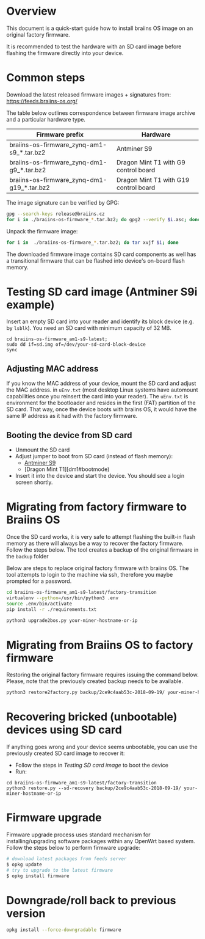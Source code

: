 # Overview

This document is a quick-start guide how to install braiins OS image
on an original factory firmware.

It is recommended to test the hardware with an SD card image before flashing the firmware directly into your device.

# Common steps

Download the latest released firmware images + signatures from:
https://feeds.braiins-os.org/


The table below outlines correspondence between firmware image archive and a particular hardware type.

| Firmware prefix | Hardware |
| --- | --- |
| braiins-os-firmware_zynq-am1-s9_*.tar.bz2 | Antminer S9 |
| braiins-os-firmware_zynq-dm1-g9_*.tar.bz2 | Dragon Mint T1 with G9 control board |
| braiins-os-firmware_zynq-dm1-g19_*.tar.bz2 | Dragon Mint T1 with G19 control board |

The image signature can be verified by GPG:

```bash
gpg --search-keys release@braiins.cz
for i in ./braiins-os-firmware_*.tar.bz2; do gpg2 --verify $i.asc; done
```

Unpack the firmware image:

```bash
for i in  ./braiins-os-firmware_*.tar.bz2; do tar xvjf $i; done
```

The downloaded firmware image contains SD card components as well has a transitional firmware that can be flashed into device's on-board flash memory.


# Testing SD card image  (Antminer S9i example)

Insert an empty SD card into your reader and identify its block device (e.g. by ```lsblk```). You need an SD card with minimum capacity of 32 MB.

```
cd braiins-os-firmware_am1-s9-latest;
sudo dd if=sd.img of=/dev/your-sd-card-block-device
sync
```

## Adjusting MAC address
If you know the MAC address of your device, mount the SD card and adjust the MAC address. in ```uEnv.txt``` (most desktop Linux systems have automount capabilities once you reinsert the card into your reader). The ```uEnv.txt``` is environment for the bootloader and resides in the first (FAT) partition of the SD card. That way, once the device boots with braiins OS, it would have the same IP address as it had with the factory firmware.

## Booting the device from SD card
- Unmount the SD card
- Adjust jumper to boot from SD card (instead of flash memory):
   - [Antminer S9](s9#bootmode)
   - [Dragon Mint T1][dm1#bootmode)
- Insert it into the device and start the device. You should see a login screen shortly.


# Migrating from factory firmware to Braiins OS

Once the SD card works, it is very safe to attempt flashing the built-in flash memory as there will always be a way to recover the factory firmware.
Follow the steps below. The tool creates a backup of the original firmware in the ```backup``` folder

Below are steps to replace original factory firmware with braiins OS. The tool attempts to login to the machine via ssh, therefore you maybe prompted for a password.

```bash
cd braiins-os-firmware_am1-s9-latest/factory-transition
virtualenv --python=/usr/bin/python3 .env
source .env/bin/activate
pip install -r ./requirements.txt

python3 upgrade2bos.py your-miner-hostname-or-ip
```

# Migrating from Braiins OS to factory firmware

Restoring the original factory firmware requires issuing the command below. Please, note that the previously created backup needs to be available.

```bash
python3 restore2factory.py backup/2ce9c4aab53c-2018-09-19/ your-miner-hostname-or-ip
```

# Recovering bricked (unbootable) devices using SD card

If anything goes wrong and your device seems unbootable, you can use the previously created SD card image to recover it:

- Follow the steps in *Testing SD card image* to boot the device
- Run:
```
cd braiins-os-firmware_am1-s9-latest/factory-transition
python3 restore.py --sd-recovery backup/2ce9c4aab53c-2018-09-19/ your-miner-hostname-or-ip
```

# Firmware upgrade

Firmware upgrade process uses standard mechanism for installing/upgrading software packages within any OpenWrt based system. Follow the steps below to perform firmware upgrade:

```bash
# download latest packages from feeds server
$ opkg update
# try to upgrade to the latest firmware
$ opkg install firmware
```

# Downgrade/roll back to previous version

```bash
opkg install --force-downgradable firmware
```
